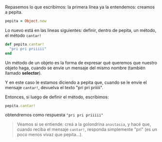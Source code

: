 Repasemos lo que escribimos: la primera línea ya la entendemos: creamos a pepita.

```ruby
pepita = Object.new
```

Lo nuevo está en las lineas siguientes: definir, dentro de pepita, un método, el método `cantar!`


```ruby
def pepita.cantar!
  "pri pri priiiii"
end
```

Un método de un objeto es la forma de expresar qué queremos que nuestro objeto haga, cuando se envíe un mensaje del mismo nombre (también llamado **selector**).

Y en este caso le estamos diciendo a pepita que, cuando se le envíe el mensaje `cantar!`, devuelva el texto "pri pri priiiii".

Entonces, si luego de definir el método, escribimos:

```ruby
pepita.cantar!
```

obtendremos como respuesta `"pri pri priiiii"`

> Veamos si se entiende: creá a la golondrina `anastasia`, y hacé que, cuando reciba el mensaje `cantar!`, responda simplemente "pri" (es un poco menos vivaz que pepita...).

